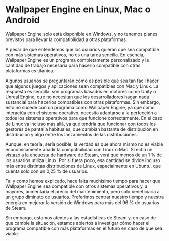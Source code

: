 # Wallpaper Engine en Linux, Mac o Android

Wallpaper Engine solo está disponible en Windows, y no tenemos planes previstos para llevar la compatibilidad a otras plataformas.

A pesar de que entendemos que los usuarios quieran que sea compatible con más sistemas operativos, no es una tarea sencilla. En esencia, Wallpaper Engine es un programa completamente personalizado y la cantidad de trabajo necesaria para hacerlo compatible con otras plataformas es titánica.

Algunos usuarios se preguntarán cómo es posible que sea tan fácil hacer que algunos juegos y aplicaciones sean compatibles con Mac y Linux. La respuesta es sencilla: son programas basados en motores como Unity o Unreal Engine, que no necesitan que los desarrolladores hagan nada sustancial para hacerlos compatibles con otras plataformas. Sin embargo, esto no sucede con un programa como Wallpaper Engine, ya que como interactúa con el sistema operativo, necesita adaptarse a la perfección a todos los sistemas operativos para que funcione correctamente. En el caso de Linux va incluso más allá, ya que tendría que funcionar con todos los gestores de pantalla habituales, que cambian bastante de distribución en distribución y algo entre los lanzamientos de las distribuciones.

Aunque, en teoría, sería posible, la verdad es que ahora mismo no es viable económicamente añadir la compatibilidad con Linux o Mac. Si echa un vistazo a [la encuesta de hardware de Steam](https://store.steampowered.com/hwsurvey), verá que menos de un 1 % de los usuarios utiliza Linux. Por si fuera poco, esa cantidad se divide incluso más entre distintas distribuciones de Linux, especialmente en Ubuntu, que cuenta solo con un 0,25 % de usuarios.

Tal y como hemos explicado, hace falta muchísimo tiempo para hacer que Wallpaper Engine sea compatible con otros sistemas operativos y, a mayores, aumentaría el precio del mantenimiento, pero solo beneficiaría a un grupo diminuto de usuarios. Preferimos centrar nuestro tiempo y nuestra energía en mejorar la versión de Windows para más del 96 % de usuarios de Steam.

Sin embargo, estamos atentos a las estadísticas de Steam y, en caso de que cambie la situación, estamos abiertos a investigar cómo hacer el programa compatible con más plataformas en el futuro en caso de que sea viable. 